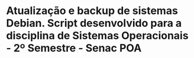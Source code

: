 # Atualização e backup de sistemas Debian. Script desenvolvido para a disciplina de Sistemas Operacionais - 2º Semestre - Senac POA
